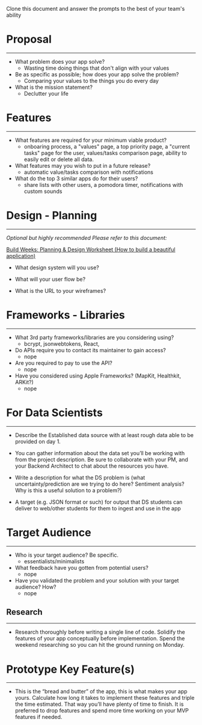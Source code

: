 Clone this document and answer the prompts to the best of your team's ability 

# Proposal

---

- What problem does your app solve?
  - Wasting time doing things that don't align with your values
- Be as specific as possible; how does your app solve the problem?
  - Comparing your values to the things you do every day 
- What is the mission statement?
  - Declutter your life
# Features

---

- What features are required for your minimum viable product?
  - onboaring process, a "values" page, a top priority page, a "current tasks" page for the user, values/tasks comparison page, ability to easily edit or delete all data. 
- What features may you wish to put in a future release?
  - automatic value/tasks comparison with notifications
- What do the top 3 similar apps do for their users?
  - share lists with other users, a pomodora timer, notifications with custom sounds
# Design - Planning

---

*Optional but highly recommended*
*Please refer to this document:*

[Build Weeks: Planning & Design Worksheet (How to build a beautiful application)](https://www.notion.so/aabd4ef25a184a2085e511ce93480c0f)

- What design system will you use?
 
- What will your user flow be? 
  
- What is the URL to your wireframes?

# Frameworks - Libraries

---

- What 3rd party frameworks/libraries are you considering using?
  - bcrypt, jsonwebtokens, React, 
- Do APIs require you to contact its maintainer to gain access?
  - nope
- Are you required to pay to use the API?
  - nope
- Have you considered using Apple Frameworks? (MapKit, Healthkit, ARKit?)
  - nope
# For Data Scientists

---

- Describe the Established data source with at least rough data able to be provided on day 1.

- You can gather information about the data set you’ll be working with from the project description. Be sure to collaborate with your PM, and your Backend Architect to chat about the resources you have.

- Write a description for what the DS problem is (what uncertainty/prediction are we trying to do here? Sentiment analysis? Why is this a useful solution to a problem?)

- A target (e.g. JSON format or such) for output that DS students can deliver to web/other students for them to ingest and use in the app

# Target Audience

---

- Who is your target audience? Be specific.
  - essentialists/minimalists
- What feedback have you gotten from potential users?
  - nope
- Have you validated the problem and your solution with your target audience? How?
  - nope 
## Research

---

- Research thoroughly before writing a single line of code. Solidify the features of your app conceptually before implementation. Spend the weekend researching so you can hit the ground running on Monday.

# Prototype Key Feature(s)

---

- This is the “bread and butter” of the app, this is what makes your app yours. Calculate how long it takes to implement these features and triple the time estimated. That way you’ll have plenty of time to finish. It is preferred to drop features and spend more time working on your MVP features if needed.

